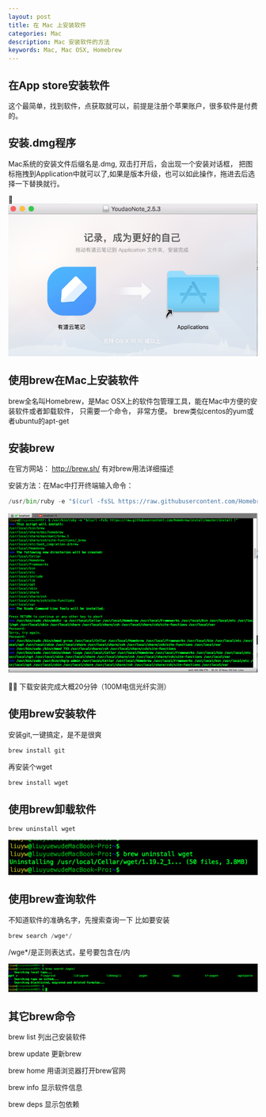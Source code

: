 ```yaml
---
layout: post
title: 在 Mac 上安装软件
categories: Mac
description: Mac 安装软件的方法
keywords: Mac, Mac OSX, Homebrew
---
```



## 在App store安装软件
这个最简单，找到软件，点获取就可以，前提是注册个苹果账户，很多软件是付费的。
## 安装.dmg程序
Mac系统的安装文件后缀名是.dmg,  双击打开后，会出现一个安装对话框， 把图标拖拽到Application中就可以了,如果是版本升级，也可以如此操作，拖进去后选择一下替换就行。

![](/images/posts/mac/markdown-img-paste-20180302150418632.png)

## 使用brew在Mac上安装软件
brew全名叫Homebrew，是Mac OSX上的软件包管理工具，能在Mac中方便的安装软件或者卸载软件， 只需要一个命令， 非常方便。
brew类似centos的yum或者ubuntu的apt-get
## 安装brew
在官方网站： http://brew.sh/   有对brew用法详细描述

安装方法：在Mac中打开终端输入命令：
``` python
/usr/bin/ruby -e "$(curl -fsSL https://raw.githubusercontent.com/Homebrew/install/master/install )"
```
![a2](/images/posts/mac/markdown-img-paste-2018030214452936.png)


下载安装完成大概20分钟（100M电信光纤实测）

## 使用brew安装软件
安装git,一键搞定，是不是很爽
``` python
brew install git
```
再安装个wget
``` python
brew install wget
```
## 使用brew卸载软件
``` python
brew uninstall wget
```
![a3](/images/posts/mac/markdown-img-paste-20180302144649433.png)

## 使用brew查询软件
不知道软件的准确名字，先搜索查询一下
比如要安装
``` python
brew search /wge*/
```
/wge*/是正则表达式，星号要包含在/内

![a4](/images/posts/mac/markdown-img-paste-20180302144751884.png)

## 其它brew命令
brew list     列出己安装软件

brew update   更新brew

brew home     用语浏览器打开brew官网

brew info     显示软件信息

brew deps     显示包依赖
